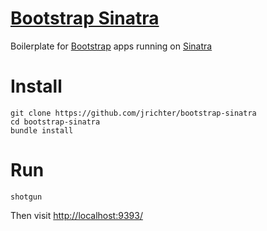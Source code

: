 [Bootstrap Sinatra](https://github.com/jrichter/bootstrap-sinatra)
====

Boilerplate for [Bootstrap](http://getbootstrap.com/) apps running on [Sinatra](http://www.sinatrarb.com/)

Install
===

    git clone https://github.com/jrichter/bootstrap-sinatra
    cd bootstrap-sinatra
    bundle install

Run
===

    shotgun

Then visit [http://localhost:9393/](http://localhost:9393/)
